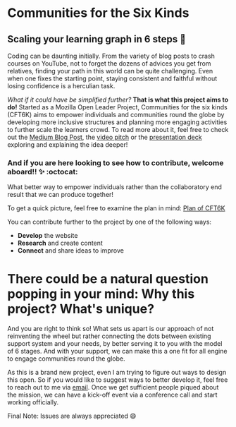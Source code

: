 # Communities for the Six Kinds
## Scaling your learning graph in 6 steps :rocket:

Coding can be daunting initially. From the variety of blog posts to crash courses on YouTube, not to forget the dozens of advices you get from relatives, finding your path in this world can be quite challenging. Even when one fixes the starting point, staying consistent and faithful without losing confidence is a herculian task.

*What if it could have be simplified further?* **That is what this project aims to do!**
Started as a Mozilla Open Leader Project, Communities for the six kinds (CFT6K) aims to empower individuals and communities round the globe by developing more inclusive structures and planning more engaging activities to further scale the learners crowd. To read more about it, feel free to check out the [Medium Blog Post](https://medium.com/fossmec/the-6-kinds-of-people-in-computer-science-and-engineering-4e6dae122ecd), the [video pitch](https://www.youtube.com/watch?v=_3b5REV76qA) or the [presentation deck](https://speakerdeck.com/johnover_board/the-six-kinds-of-people-in-tech-communities) exploring and explaining the idea deeper!

### And if you are here looking to see how to contribute, welcome aboard!! :sparkles: :octocat:
What better way to empower individuals rather than the collaboratory end result that we can produce together!

To get a quick picture, feel free to examine the plan in mind:
[Plan of CFT6K](https://github.com/JohnoverBoard/Communities-for-the-six-kinds/blob/master/images/Plan%20of%20cft6k.png)

You can contribute further to the project by one of the following ways:
* **Develop** the website
* **Research** and create content
* **Connect** and share ideas to improve

# There could be a natural question popping in your mind: Why this project? What's unique?
And you are right to think so! What sets us apart is our approach of not reinventing the wheel but rather connecting the dots between existing support system and your needs, by better serving it to you with the model of 6 stages. And with your support, we can make this a one fit for all engine to engage communities round the globe.

As this is a brand new project, even I am trying to figure out ways to design this open. So if you would like to suggest ways to better develop it, feel free to reach out to me via [email](joelvzach@gmail.com). Once we get sufficient people piqued about the mission, we can have a kick-off event via a conference call and start working officially.

Final Note: Issues are always appreciated :smile:
